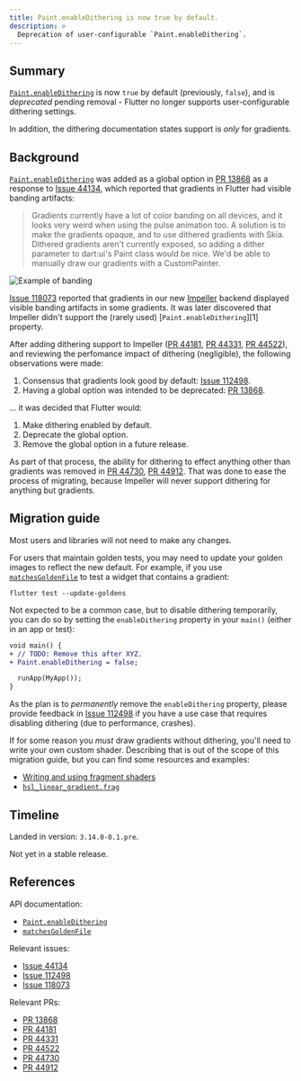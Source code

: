 ```yaml
---
title: Paint.enableDithering is now true by default.
description: >
  Deprecation of user-configurable `Paint.enableDithering`.
---
```


## Summary

[`Paint.enableDithering`][] is now `true` by default (previously, `false`),
and is _deprecated_ pending removal - Flutter no longer supports
user-configurable dithering settings.

In addition, the dithering documentation states support is _only_ for gradients.

## Background

[`Paint.enableDithering`][] was added as a global option in [PR 13868][] as
a response to [Issue 44134][], which reported that gradients in Flutter had
visible banding artifacts:

> Gradients currently have a lot of color banding on all devices, and it looks
> very weird when using the pulse animation too. A solution is to make the
> gradients opaque, and to use dithered gradients with Skia. Dithered gradients
> aren't currently exposed, so adding a dither parameter to dart:ui's Paint
> class would be nice. We'd be able to manually draw our gradients with a
> CustomPainter.

![Example of banding](https://user-images.githubusercontent.com/30870216/210907719-4f4a1a8d-e28a-4d39-9e99-3635a26a0c74.png)

[Issue 118073][] reported that gradients in our new [Impeller][]
backend displayed visible banding artifacts in some gradients.
It was later discovered that Impeller didn't support the (rarely used)
[`Paint.enableDithering`][1] property.

After adding dithering support to Impeller ([PR 44181][], [PR 44331][],
[PR 44522][]), and reviewing the perfomance impact of dithering (negligible),
the following observations were made:

1. Consensus that gradients look good by default: [Issue 112498][].
1. Having a global option was intended to be deprecated: [PR 13868][].

... it was decided that Flutter would:

1. Make dithering enabled by default.
1. Deprecate the global option.
1. Remove the global option in a future release.

As part of that process, the ability for dithering to effect anything other than
gradients was removed in [PR 44730][], [PR 44912][]. That was done to ease the
process of migrating, because Impeller will never support dithering for anything
but gradients.

## Migration guide

Most users and libraries will not need to make any changes.

For users that maintain golden tests, you may need to update your golden images
to reflect the new default. For example, if you use [`matchesGoldenFile`][]
to test a widget that contains a gradient:

```shell
flutter test --update-goldens
```

Not expected to be a common case, but to disable dithering temporarily, you can
do so by setting the `enableDithering` property in your `main()` (either in an
app or test):

```diff
void main() {
+ // TODO: Remove this after XYZ.
+ Paint.enableDithering = false;

  runApp(MyApp());
}
```

As the plan is to _permanently_ remove the `enableDithering` property, please
provide feedback in [Issue 112498][] if you have a use case that requires
disabling dithering (due to performance, crashes).

If for some reason you _must_ draw gradients without dithering, you'll need to
write your own custom shader. Describing that is out of the scope of this
migration guide, but you can find some resources and examples:

- [Writing and using fragment shaders][]
- [`hsl_linear_gradient.frag`]

## Timeline

Landed in version: `3.14.0-0.1.pre`.

Not yet in a stable release.

## References

API documentation:

- [`Paint.enableDithering`][]
- [`matchesGoldenFile`]

Relevant issues:

- [Issue 44134][]
- [Issue 112498][]
- [Issue 118073][]

Relevant PRs:

- [PR 13868][]
- [PR 44181][]
- [PR 44331][]
- [PR 44522][]
- [PR 44730][]
- [PR 44912][]

[`Paint.enableDithering`]: {{site.api}}/flutter/dart-ui/Paint/enableDithering.html
[`matchesGoldenFile`]: {{site.api}}/flutter_test/matchesGoldenFile.html
[Impeller]: {{site.url}}/perf/impeller
[PR 13868]: {{site.repo.engine}}/pull/13868
[PR 44181]: {{site.repo.engine}}/pull/44181
[PR 44331]: {{site.repo.engine}}/pull/44331
[PR 44522]: {{site.repo.engine}}/pull/44522
[PR 44730]: {{site.repo.engine}}/pull/44730
[PR 44912]: {{site.repo.engine}}/pull/44912
[Issue 44134]: {{site.repo.flutter}}/issues/44134
[Issue 112498]: {{site.repo.flutter}}/issues/112498
[Issue 118073]: {{site.repo.flutter}}/issues/118073
[Writing and using fragment shaders]: {{site.url}}/ui/design/graphics/fragment-shaders
[`hsl_linear_gradient.frag`]: https://github.com/jonahwilliams/awesome_gradients/blob/a4e09c47ef1760bd7073beb60f49dad8ede5bb2e/shaders/hsl_linear_gradient.frag
